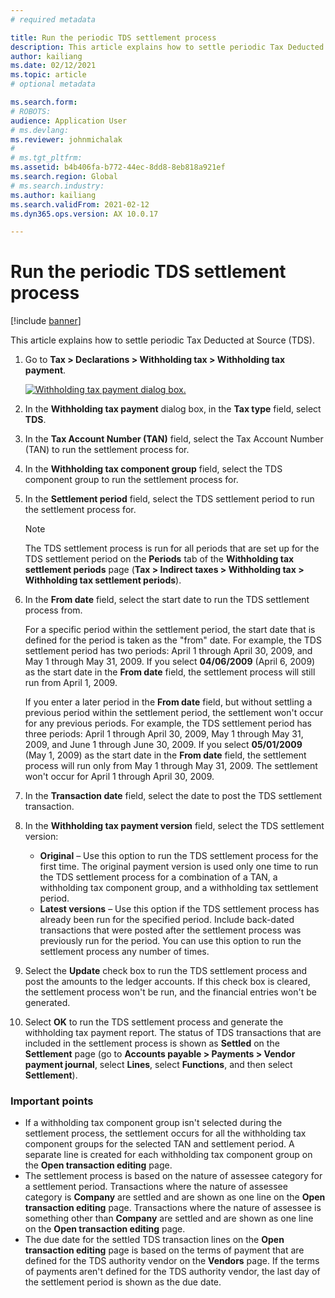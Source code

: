 ```yaml
---
# required metadata

title: Run the periodic TDS settlement process
description: This article explains how to settle periodic Tax Deducted at Source (TDS).
author: kailiang
ms.date: 02/12/2021
ms.topic: article
# optional metadata

ms.search.form: 
# ROBOTS: 
audience: Application User
# ms.devlang: 
ms.reviewer: johnmichalak
# 
# ms.tgt_pltfrm: 
ms.assetid: b4b406fa-b772-44ec-8dd8-8eb818a921ef
ms.search.region: Global
# ms.search.industry: 
ms.author: kailiang
ms.search.validFrom: 2021-02-12
ms.dyn365.ops.version: AX 10.0.17

---
```


# Run the periodic TDS settlement process

[!include [banner](../../includes/banner.md)]

This article explains how to settle periodic Tax Deducted at Source (TDS).

1. Go to **Tax \> Declarations \> Withholding tax \> Withholding tax payment**.

    [![Withholding tax payment dialog box.](../media/apac-ind-TDS-47.png)](/media/apac-ind-TDS-47.png)

2. In the **Withholding tax payment** dialog box, in the **Tax type** field, select **TDS**.
3. In the **Tax Account Number (TAN)** field, select the Tax Account Number (TAN) to run the settlement process for.
4. In the **Withholding tax component group** field, select the TDS component group to run the settlement process for.
5. In the **Settlement period** field, select the TDS settlement period to run the settlement process for.

    > [!NOTE]
    > The TDS settlement process is run for all periods that are set up for the TDS settlement period on the **Periods** tab of the **Withholding tax settlement periods** page (**Tax \> Indirect taxes \> Withholding tax \> Withholding tax settlement periods**).

6. In the **From date** field, select the start date to run the TDS settlement process from.

    For a specific period within the settlement period, the start date that is defined for the period is taken as the "from" date. For example, the TDS settlement period has two periods: April 1 through April 30, 2009, and May 1 through May 31, 2009. If you select **04/06/2009** (April 6, 2009) as the start date in the **From date** field, the settlement process will still run from April 1, 2009.

    If you enter a later period in the **From date** field, but without settling a previous period within the settlement period, the settlement won't occur for any previous periods. For example, the TDS settlement period has three periods: April 1 through April 30, 2009, May 1 through May 31, 2009, and June 1 through June 30, 2009. If you select **05/01/2009** (May 1, 2009) as the start date in the **From date** field, the settlement process will run only from May 1 through May 31, 2009. The settlement won't occur for April 1 through April 30, 2009.

7. In the **Transaction date** field, select the date to post the TDS settlement transaction.
8. In the **Withholding tax payment version** field, select the TDS settlement version:

     - **Original** – Use this option to run the TDS settlement process for the first time. The original payment version is used only one time to run the TDS settlement process for a combination of a TAN, a withholding tax component group, and a withholding tax settlement period.
    - **Latest versions** – Use this option if the TDS settlement process has already been run for the specified period. Include back-dated transactions that were posted after the settlement process was previously run for the period. You can use this option to run the settlement process any number of times.

9. Select the **Update** check box to run the TDS settlement process and post the amounts to the ledger accounts. If this check box is cleared, the settlement process won't be run, and the financial entries won't be generated.
10. Select **OK** to run the TDS settlement process and generate the withholding tax payment report. The status of TDS transactions that are included in the settlement process is shown as **Settled** on the **Settlement** page (go to **Accounts payable \> Payments \> Vendor payment journal**, select **Lines**, select **Functions**, and then select **Settlement**).

### Important points

- If a withholding tax component group isn't selected during the settlement process, the settlement occurs for all the withholding tax component groups for the selected TAN and settlement period. A separate line is created for each withholding tax component group on the **Open transaction editing** page.
- The settlement process is based on the nature of assessee category for a settlement period. Transactions where the nature of assessee category is **Company** are settled and are shown as one line on the **Open transaction editing** page. Transactions where the nature of assessee is something other than **Company** are settled and are shown as one line on the **Open transaction editing** page.
- The due date for the settled TDS transaction lines on the **Open transaction editing** page is based on the terms of payment that are defined for the TDS authority vendor on the **Vendors** page. If the terms of payments aren't defined for the TDS authority vendor, the last day of the settlement period is shown as the due date.
